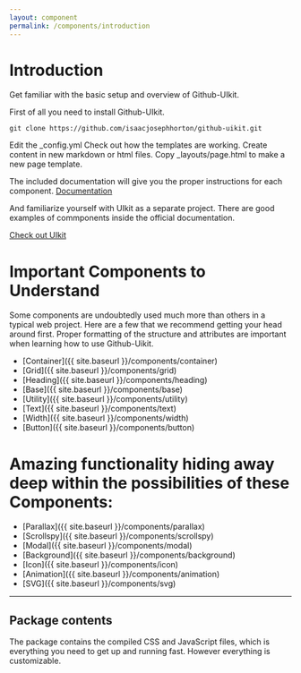```yaml
---
layout: component
permalink: /components/introduction
---
```


# Introduction

<p class="uk-text-lead">Get familiar with the basic setup and overview of Github-UIkit.</p>

First of all you need to install Github-UIkit.
```
git clone https://github.com/isaacjosephhorton/github-uikit.git
```

Edit the \_config.yml
Check out how the templates are working.
Create content in new markdown or html files.
Copy  \_layouts/page.html to make a new page template.

The included documentation will give you the proper instructions for each component.
<a class="uk-button uk-button-secondary" href="/github-uikit/documentation">Documentation</a>

And familiarize yourself with UIkit as a separate project. There are good examples of commponents inside the official documentation.

<a class="uk-button uk-button-primary" href="https://getuikit.com">Check out UIkit</a>

# Important Components to Understand

Some components are undoubtedly used much more than others in a typical web project. Here are a few that we recommend getting your head around first. Proper formatting of the structure and attributes are important when learning how to use Github-Uikit.
* [Container]({{ site.baseurl }}/components/container)
* [Grid]({{ site.baseurl }}/components/grid)
* [Heading]({{ site.baseurl }}/components/heading)
* [Base]({{ site.baseurl }}/components/base)
* [Utility]({{ site.baseurl }}/components/utility)
* [Text]({{ site.baseurl }}/components/text)
* [Width]({{ site.baseurl }}/components/width)
* [Button]({{ site.baseurl }}/components/button)

# Amazing functionality hiding away deep within the possibilities of these Components:
* [Parallax]({{ site.baseurl }}/components/parallax)
* [Scrollspy]({{ site.baseurl }}/components/scrollspy)
* [Modal]({{ site.baseurl }}/components/modal)
* [Background]({{ site.baseurl }}/components/background)
* [Icon]({{ site.baseurl }}/components/icon)
* [Animation]({{ site.baseurl }}/components/animation)
* [SVG]({{ site.baseurl }}/components/svg)

***

## Package contents

The package contains the compiled CSS and JavaScript files, which is everything you need to get up and running fast. However everything is customizable.
